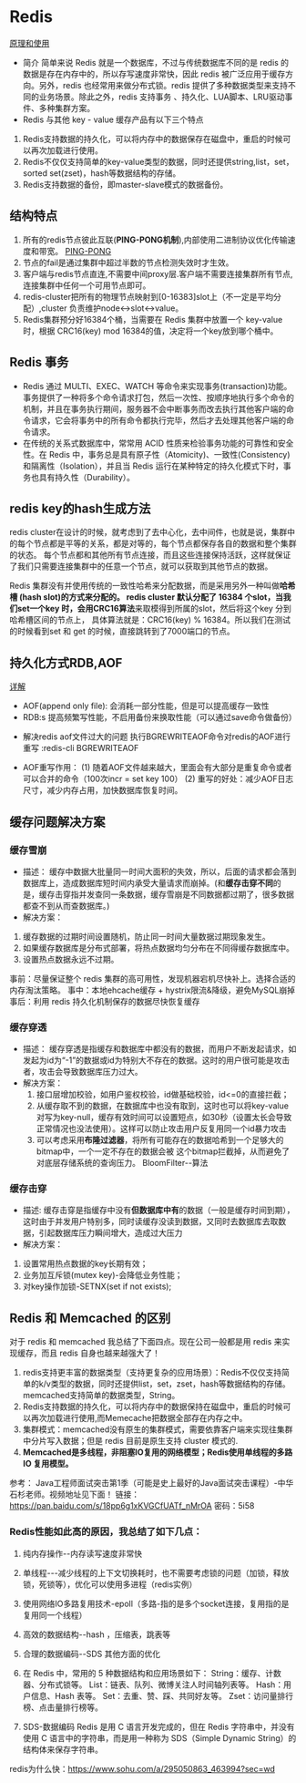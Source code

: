 
# Redis
[原理和使用](http://www.cnblogs.com/guozefeng/p/6907456.html)
* 简介
简单来说 Redis 就是一个数据库，不过与传统数据库不同的是 redis 的数据是存在内存中的，所以存写速度非常快，因此 redis 被广泛应用于缓存方向。另外，redis 也经常用来做分布式锁。redis 提供了多种数据类型来支持不同的业务场景。除此之外，redis 支持事务 、持久化、LUA脚本、LRU驱动事件、多种集群方案。
* Redis 与其他 key - value 缓存产品有以下三个特点
 1. Redis支持数据的持久化，可以将内存中的数据保存在磁盘中，重启的时候可以再次加载进行使用。 
 2. Redis不仅仅支持简单的key-value类型的数据，同时还提供string,list，set，sorted set(zset)，hash等数据结构的存储。
 3. Redis支持数据的备份，即master-slave模式的数据备份。

## 结构特点
1. 所有的redis节点彼此互联(**PING-PONG机制**),内部使用二进制协议优化传输速度和带宽。
[PING-PONG](https://blog.csdn.net/Your__Highness/article/details/89420084)
2. 节点的fail是通过集群中超过半数的节点检测失效时才生效。
3. 客户端与redis节点直连,不需要中间proxy层.客户端不需要连接集群所有节点,连接集群中任何一个可用节点即可。
4. redis-cluster把所有的物理节点映射到[0-16383]slot上（不一定是平均分配）,cluster 负责维护node<->slot<->value。
5. Redis集群预分好16384个桶，当需要在 Redis 集群中放置一个 key-value 时，根据 CRC16(key) mod 16384的值，决定将一个key放到哪个桶中。

## Redis 事务
* Redis 通过 MULTI、EXEC、WATCH 等命令来实现事务(transaction)功能。事务提供了一种将多个命令请求打包，然后一次性、按顺序地执行多个命令的机制，并且在事务执行期间，服务器不会中断事务而改去执行其他客户端的命令请求，它会将事务中的所有命令都执行完毕，然后才去处理其他客户端的命令请求。
* 在传统的关系式数据库中，常常用 ACID 性质来检验事务功能的可靠性和安全性。在 Redis 中，事务总是具有原子性（Atomicity)、一致性(Consistency)和隔离性（Isolation），并且当 Redis 运行在某种特定的持久化模式下时，事务也具有持久性（Durability）。

## redis key的hash生成方法
redis cluster在设计的时候，就考虑到了去中心化，去中间件，也就是说，集群中的每个节点都是平等的关系，都是对等的，每个节点都保存各自的数据和整个集群的状态。
每个节点都和其他所有节点连接，而且这些连接保持活跃，这样就保证了我们只需要连接集群中的任意一个节点，就可以获取到其他节点的数据。

Redis 集群没有并使用传统的一致性哈希来分配数据，而是采用另外一种叫做**哈希槽 (hash slot)**的方式来分配的。
redis cluster 默认分配了 **16384** 个slot，当我们set一个key 时，会用**CRC16算法**来取模得到所属的slot，然后将这个key 分到哈希槽区间的节点上，
具体算法就是：CRC16(key) % 16384。所以我们在测试的时候看到set 和 get 的时候，直接跳转到了7000端口的节点。

## 持久化方式RDB,AOF
[详解](https://www.cnblogs.com/itdragon/p/7906481.html)
* AOF(append only file): 会消耗一部分性能，但是可以提高缓存一致性
* RDB:s 提高频繁写性能，不启用备份来换取性能（可以通过save命令做备份）

- 解决redis aof文件过大的问题 
执行BGREWRITEAOF命令对redis的AOF进行重写
:redis-cli BGREWRITEAOF

- AOF重写作用：
(1) 随着AOF文件越来越大，里面会有大部分是重复命令或者可以合并的命令（100次incr = set key 100）
(2) 重写的好处：减少AOF日志尺寸，减少内存占用，加快数据库恢复时间。


## 缓存问题解决方案
### 缓存雪崩
- 描述：
  缓存中数据大批量同一时间大面积的失效，所以，后面的请求都会落到数据库上，造成数据库短时间内承受大量请求而崩掉。(和**缓存击穿不同**的是，缓存击穿指并发查同一条数据，缓存雪崩是不同数据都过期了，很多数据都查不到从而查数据库。)
- 解决方案：
1. 缓存数据的过期时间设置随机，防止同一时间大量数据过期现象发生。
2. 如果缓存数据库是分布式部署，将热点数据均匀分布在不同得缓存数据库中。
3. 设置热点数据永远不过期。

事前：尽量保证整个 redis 集群的高可用性，发现机器宕机尽快补上。选择合适的内存淘汰策略。
事中：本地ehcache缓存 + hystrix限流&降级，避免MySQL崩掉
事后：利用 redis 持久化机制保存的数据尽快恢复缓存

### 缓存穿透
- 描述：
  缓存穿透是指缓存和数据库中都没有的数据，而用户不断发起请求，如发起为id为“-1”的数据或id为特别大不存在的数据。这时的用户很可能是攻击者，攻击会导致数据库压力过大。
- 解决方案：
  1. 接口层增加校验，如用户鉴权校验，id做基础校验，id<=0的直接拦截；
  2. 从缓存取不到的数据，在数据库中也没有取到，这时也可以将key-value对写为key-null，缓存有效时间可以设置短点，如30秒（设置太长会导致正常情况也没法使用）。这样可以防止攻击用户反复用同一个id暴力攻击
  3. 可以考虑采用**布隆过滤器**，将所有可能存在的数据哈希到一个足够大的bitmap中，一个一定不存在的数据会被 这个bitmap拦截掉，从而避免了对底层存储系统的查询压力。
BloomFilter--算法

### 缓存击穿
- 描述:
  缓存击穿是指缓存中没有**但数据库中有**的数据（一般是缓存时间到期），这时由于并发用户特别多，同时读缓存没读到数据，又同时去数据库去取数据，引起数据库压力瞬间增大，造成过大压力
- 解决方案： 
1. 设置常用热点数据的key长期有效；
2. 业务加互斥锁(mutex key)-会降低业务性能；
3. 对key操作加锁-SETNX(set if not exists);


## Redis 和 Memcached 的区别
对于 redis 和 memcached 我总结了下面四点。现在公司一般都是用 redis 来实现缓存，而且 redis 自身也越来越强大了！
1. redis支持更丰富的数据类型（支持更复杂的应用场景）：Redis不仅仅支持简单的k/v类型的数据，同时还提供list，set，zset，hash等数据结构的存储。memcached支持简单的数据类型，String。
2. Redis支持数据的持久化，可以将内存中的数据保持在磁盘中，重启的时候可以再次加载进行使用,而Memecache把数据全部存在内存之中。
3. 集群模式：memcached没有原生的集群模式，需要依靠客户端来实现往集群中分片写入数据；但是 redis 目前是原生支持 cluster 模式的.
4. **Memcached是多线程，非阻塞IO复用的网络模型；Redis使用单线程的多路 IO 复用模型。**

参考：
Java工程师面试突击第1季（可能是史上最好的Java面试突击课程）-中华石杉老师。视频地址见下面！ 
链接： https://pan.baidu.com/s/18pp6g1xKVGCfUATf_nMrOA
密码：5i58

### Redis性能如此高的原因，我总结了如下几点：
1. 纯内存操作--内存读写速度非常快
2. 单线程---减少线程的上下文切换耗时，也不需要考虑锁的问题（加锁，释放锁，死锁等），优化可以使用多进程（redis实例）
3. 使用网络IO多路复用技术-epoll（多路-指的是多个socket连接，复用指的是复用同一个线程）
4. 高效的数据结构--hash ，压缩表，跳表等
5. 合理的数据编码--SDS
其他方面的优化


1. 在 Redis 中，常用的 5 种数据结构和应用场景如下：
String：缓存、计数器、分布式锁等。
List：链表、队列、微博关注人时间轴列表等。
Hash：用户信息、Hash 表等。
Set：去重、赞、踩、共同好友等。
Zset：访问量排行榜、点击量排行榜等。
2. SDS-数据编码
Redis 是用 C 语言开发完成的，但在 Redis 字符串中，并没有使用 C 语言中的字符串，而是用一种称为 SDS（Simple Dynamic String）的结构体来保存字符串。

redis为什么快：https://www.sohu.com/a/295050863_463994?sec=wd